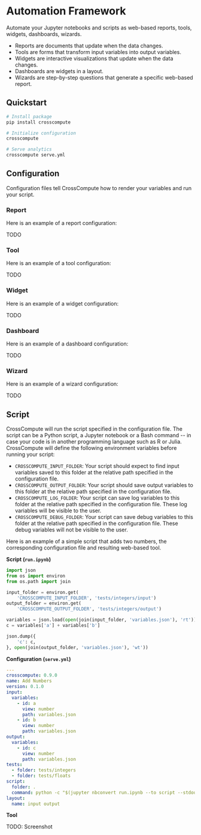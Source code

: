 # Automation Framework

Automate your Jupyter notebooks and scripts as web-based reports, tools, widgets, dashboards, wizards.

- Reports are documents that update when the data changes.
- Tools are forms that transform input variables into output variables.
- Widgets are interactive visualizations that update when the data changes.
- Dashboards are widgets in a layout.
- Wizards are step-by-step questions that generate a specific web-based report.

## Quickstart

```bash
# Install package
pip install crosscompute

# Initialize configuration
crosscompute

# Serve analytics
crosscompute serve.yml
```

## Configuration

Configuration files tell CrossCompute how to render your variables and run your script.

### Report

Here is an example of a report configuration:

TODO

### Tool

Here is an example of a tool configuration:

TODO

### Widget

Here is an example of a widget configuration:

TODO

### Dashboard

Here is an example of a dashboard configuration:

TODO

### Wizard

Here is an example of a wizard configuration:

TODO

## Script

CrossCompute will run the script specified in the configuration file. The script can be a Python script, a Jupyter notebook or a Bash command -- in case your code is in another programming language such as R or Julia. CrossCompute will define the following environment variables before running your script:

- ``CROSSCOMPUTE_INPUT_FOLDER``: Your script should expect to find input variables saved to this folder at the relative path specified in the configuration file.
- ``CROSSCOMPUTE_OUTPUT_FOLDER``: Your script should save output variables to this folder at the relative path specified in the configuration file.
- ``CROSSCOMPUTE_LOG_FOLDER``: Your script can save log variables to this folder at the relative path specified in the configuration file. These log variables will be visible to the user.
- ``CROSSCOMPUTE_DEBUG_FOLDER``: Your script can save debug variables to this folder at the relative path specified in the configuration file. These debug variables will not be visible to the user.

Here is an example of a simple script that adds two numbers, the corresponding configuration file and resulting web-based tool.

**Script (```run.ipynb```)**

```python
import json
from os import environ
from os.path import join

input_folder = environ.get(
    'CROSSCOMPUTE_INPUT_FOLDER', 'tests/integers/input')
output_folder = environ.get(
    'CROSSCOMPUTE_OUTPUT_FOLDER', 'tests/integers/output')

variables = json.load(open(join(input_folder, 'variables.json'), 'rt'))
c = variables['a'] + variables['b']

json.dump({
    'c': c,
}, open(join(output_folder, 'variables.json'), 'wt'))
```

**Configuration (```serve.yml```)**

```yaml
---
crosscompute: 0.9.0
name: Add Numbers
version: 0.1.0
input:
  variables:
    - id: a
      view: number
      path: variables.json
    - id: b
      view: number
      path: variables.json
output:
  variables:
    - id: c
      view: number
      path: variables.json
tests:
  - folder: tests/integers
  - folder: tests/floats
script:
  folder: .
  command: python -c "$(jupyter nbconvert run.ipynb --to script --stdout)"
layout:
  name: input output
```

**Tool**

TODO: Screenshot

